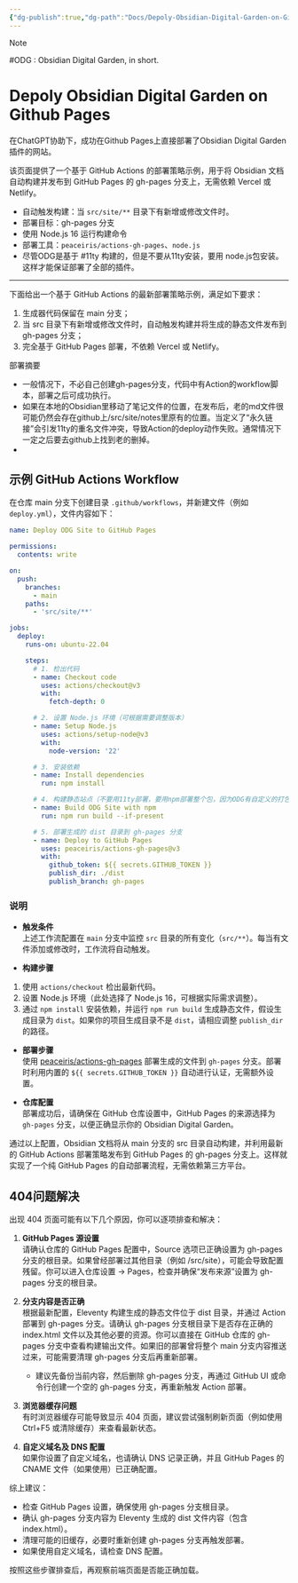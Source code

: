 ```yaml
---
{"dg-publish":true,"dg-path":"Docs/Depoly-Obsidian-Digital-Garden-on-Github-Pages.md","permalink":"/Docs/Depoly-Obsidian-Digital-Garden-on-Github-Pages/","title":"Depoly Obsidian Digital Garden on Github Pages","tags":["clippings","github-pages","github","11ty","ODG","nodejs"]}
---
```



> [!NOTE]
> #ODG : Obsidian Digital Garden, in short.

# Depoly Obsidian Digital Garden on Github Pages

在ChatGPT协助下，成功在Github Pages上直接部署了Obsidian Digital Garden插件的网站。

该页面提供了一个基于 GitHub Actions 的部署策略示例，用于将 Obsidian 文档自动构建并发布到 GitHub Pages 的 gh-pages 分支上，无需依赖 Vercel 或 Netlify。

- 自动触发构建：当 `src/site/**` 目录下有新增或修改文件时。
- 部署目标：gh-pages 分支
- 使用 Node.js 16 运行构建命令
- 部署工具：`peaceiris/actions-gh-pages`、`node.js`
- 尽管ODG是基于 #11ty 构建的，但是不要从11ty安装，要用 node.js包安装。这样才能保证部署了全部的插件。

---

下面给出一个基于 GitHub Actions 的最新部署策略示例，满足如下要求：

1. 生成器代码保留在 main 分支；
2. 当 src 目录下有新增或修改文件时，自动触发构建并将生成的静态文件发布到 gh-pages 分支；
3. 完全基于 GitHub Pages 部署，不依赖 Vercel 或 Netlify。


部署摘要

- 一般情况下，不必自己创建gh-pages分支，代码中有Action的workflow脚本，部署之后可成功执行。
- 如果在本地的Obsidian里移动了笔记文件的位置，在发布后，老的md文件很可能仍然会存在github上/src/site/notes里原有的位置。当定义了“永久链接”会引发11ty的重名文件冲突，导致Action的deploy动作失败。通常情况下一定之后要去github上找到老的删掉。
- 


## 示例 GitHub Actions Workflow

在仓库 main 分支下创建目录 `.github/workflows`，并新建文件（例如 `deploy.yml`），文件内容如下：

```yaml
name: Deploy ODG Site to GitHub Pages

permissions:
  contents: write

on:
  push:
    branches:
      - main
    paths:
      - 'src/site/**'

jobs:
  deploy:
    runs-on: ubuntu-22.04

    steps:
      # 1. 检出代码
      - name: Checkout code
        uses: actions/checkout@v3
        with:
          fetch-depth: 0

      # 2. 设置 Node.js 环境（可根据需要调整版本）
      - name: Setup Node.js
        uses: actions/setup-node@v3
        with:
          node-version: '22'

      # 3. 安装依赖
      - name: Install dependencies
        run: npm install

      # 4. 构建静态站点（不要用11ty部署，要用npm部署整个包，因为ODG有自定义的打包插件）
      - name: Build ODG Site with npm
        run: npm run build --if-present

      # 5. 部署生成的 dist 目录到 gh-pages 分支
      - name: Deploy to GitHub Pages
        uses: peaceiris/actions-gh-pages@v3
        with:
          github_token: ${{ secrets.GITHUB_TOKEN }}
          publish_dir: ./dist
          publish_branch: gh-pages

```

### 说明

- **触发条件**  
上述工作流配置在 `main` 分支中监控 `src` 目录的所有变化（`src/**`）。每当有文件添加或修改时，工作流将自动触发。

- **构建步骤**

1. 使用 `actions/checkout` 检出最新代码。
2. 设置 Node.js 环境（此处选择了 Node.js 16，可根据实际需求调整）。
3. 通过 `npm install` 安装依赖，并运行 `npm run build` 生成静态文件，假设生成目录为 `dist`。如果你的项目生成目录不是 `dist`，请相应调整 `publish_dir` 的路径。

- **部署步骤**  
使用 [peaceiris/actions-gh-pages](https://github.com/peaceiris/actions-gh-pages) 部署生成的文件到 `gh-pages` 分支。部署时利用内置的 `${{ secrets.GITHUB_TOKEN }}` 自动进行认证，无需额外设置。

- **仓库配置**  
部署成功后，请确保在 GitHub 仓库设置中，GitHub Pages 的来源选择为 `gh-pages` 分支，以便正确显示你的 Obsidian Digital Garden。

通过以上配置，Obsidian 文档将从 main 分支的 src 目录自动构建，并利用最新的 GitHub Actions 部署策略发布到 GitHub Pages 的 gh-pages 分支上。这样就实现了一个纯 GitHub Pages 的自动部署流程，无需依赖第三方平台。


## 404问题解决

出现 404 页面可能有以下几个原因，你可以逐项排查和解决：

1. **GitHub Pages 源设置**  
    请确认仓库的 GitHub Pages 配置中，Source 选项已正确设置为 gh-pages 分支的根目录。如果曾经部署过其他目录（例如 /src/site），可能会导致配置残留。你可以进入仓库设置 → Pages，检查并确保“发布来源”设置为 gh-pages 分支的根目录。
    
2. **分支内容是否正确**  
    根据最新配置，Eleventy 构建生成的静态文件位于 dist 目录，并通过 Action 部署到 gh-pages 分支。请确认 gh-pages 分支根目录下是否存在正确的 index.html 文件以及其他必要的资源。你可以直接在 GitHub 仓库的 gh-pages 分支中查看构建输出文件。如果旧的部署曾将整个 main 分支内容推送过来，可能需要清理 gh-pages 分支后再重新部署。
    
    - 建议先备份当前内容，然后删除 gh-pages 分支，再通过 GitHub UI 或命令行创建一个空的 gh-pages 分支，再重新触发 Action 部署。
3. **浏览器缓存问题**  
    有时浏览器缓存可能导致显示 404 页面，建议尝试强制刷新页面（例如使用 Ctrl+F5 或清除缓存）来查看最新状态。
    
4. **自定义域名及 DNS 配置**  
    如果你设置了自定义域名，也请确认 DNS 记录正确，并且 GitHub Pages 的 CNAME 文件（如果使用）已正确配置。
    

综上建议：

- 检查 GitHub Pages 设置，确保使用 gh-pages 分支根目录。
- 确认 gh-pages 分支内容为 Eleventy 生成的 dist 文件内容（包含 index.html）。
- 清理可能的旧缓存，必要时重新创建 gh-pages 分支再触发部署。
- 如果使用自定义域名，请检查 DNS 配置。

按照这些步骤排查后，再观察前端页面是否能正确加载。